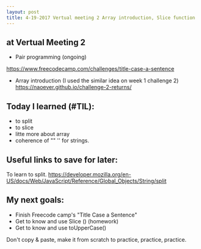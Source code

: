 ```yaml
---
layout: post
title: 4-19-2017 Vertual meeting 2 Array introduction, Slice function
---
```


## at Vertual Meeting 2

- Pair programming (ongoing)

https://www.freecodecamp.com/challenges/title-case-a-sentence

- Array introduction (I used the similar idea on week 1 challenge 2)
https://naoever.github.io/challenge-2-returns/

## Today I learned (#TIL):

- to split
- to slice
- litte more about array
- coherence of "" '' for strings.

## Useful links to save for later:

To learn to split.
https://developer.mozilla.org/en-US/docs/Web/JavaScript/Reference/Global_Objects/String/split

## My next goals:

- Finish Freecode camp's "Title Case a Sentence"
- Get to know and use Slice () (homework)
- Get to know and use toUpperCase()

Don't copy & paste, make it from scratch to practice, practice, practice.



